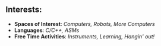 ## Interests:
* **Spaces of Interest**: *Computers, Robots, More Computers*
* **Languages**: *C/C++, ASMs*
* **Free Time Activities**: *Instruments, Learning, Hangin' out!*
